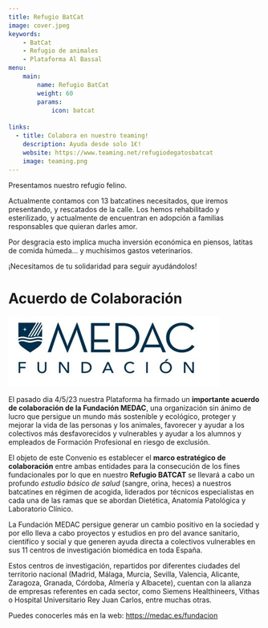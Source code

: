```yaml
---
title: Refugio BatCat
image: cover.jpeg
keywords:
    - BatCat
    - Refugio de animales
    - Plataforma Al Bassal
menu: 
    main:
        name: Refugio BatCat
        weight: 60
        params:
            icon: batcat

links:
  - title: Colabora en nuestro teaming!
    description: Ayuda desde solo 1€!
    website: https://www.teaming.net/refugiodegatosbatcat
    image: teaming.png
---
```



Presentamos nuestro refugio felino. 

Actualmente contamos con 13 batcatines necesitados, que iremos  presentando, y rescatados de la calle. Los hemos rehabilitado y  esterilizado, y actualmente de encuentran en adopción a familias responsables que quieran darles amor. 

Por desgracia esto implica mucha inversión económica en piensos, latitas de comida húmeda... y muchísimos gastos veterinarios.

¡Necesitamos de tu solidaridad para seguir ayudándolos! 

# Acuerdo de Colaboración
![](medac.jpeg)

El pasado dia 4/5/23 nuestra Plataforma ha firmado un **importante acuerdo de colaboración de la Fundación MEDAC**, una organización sin ánimo de lucro que persigue un mundo más sostenible y ecológico, proteger y mejorar la vida de las personas y los animales, favorecer y ayudar a los colectivos más desfavorecidos y vulnerables y ayudar a los alumnos y empleados de Formación Profesional en riesgo de exclusión.

El objeto de este Convenio es establecer el **marco estratégico de colaboración** entre ambas entidades para la consecución de los fines fundacionales por lo que en nuestro **Refugio BATCAT** se llevará a cabo  un profundo _estudio básico de salud_ (sangre, orina, heces) a nuestros batcatines en régimen de acogida, liderados por técnicos especialistas en cada una de las ramas que se abordan Dietética, Anatomía Patológica y Laboratorio Clínico.

La Fundación MEDAC persigue generar un cambio positivo en la sociedad y por ello lleva a cabo proyectos y estudios en pro del avance sanitario, científico y social y que generen ayuda directa a colectivos vulnerables en sus 11 centros de investigación biomédica en toda España.

Estos centros de investigación, repartidos por diferentes ciudades del territorio nacional (Madrid, Málaga, Murcia, Sevilla, Valencia, Alicante, Zaragoza, Granada, Córdoba, Almería y Albacete), cuentan con la alianza de empresas referentes en cada sector, como Siemens Healthineers, Vithas o Hospital Universitario Rey Juan Carlos, entre muchas otras.   

Puedes conocerles más en la web:  https://medac.es/fundacion

